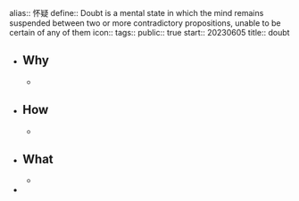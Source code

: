alias:: 怀疑
define:: Doubt is a mental state in which the mind remains suspended between two or more contradictory propositions, unable to be certain of any of them
icon:: 
tags:: 
public:: true
start:: 20230605
title:: doubt

- ## Why
  -
- ## How
  -
- ## What
  -
-